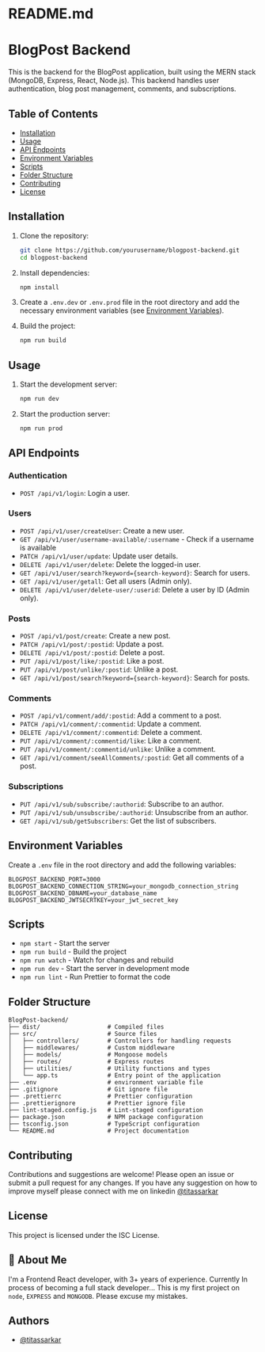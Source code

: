 # README.md

# BlogPost Backend

This is the backend for the BlogPost application, built using the MERN stack (MongoDB, Express, React, Node.js). This backend handles user authentication, blog post management, comments, and subscriptions.

## Table of Contents

- [Installation](#installation)
- [Usage](#usage)
- [API Endpoints](#api-endpoints)
- [Environment Variables](#environment-variables)
- [Scripts](#scripts)
- [Folder Structure](#folder-structure)
- [Contributing](#contributing)
- [License](#license)

## Installation

1. Clone the repository:

   ```sh
   git clone https://github.com/yourusername/blogpost-backend.git
   cd blogpost-backend
   ```

2. Install dependencies:

   ```sh
   npm install
   ```

3. Create a `.env.dev` or `.env.prod` file in the root directory and add the necessary environment variables (see [Environment Variables](#environment-variables)).

4. Build the project:
   ```sh
   npm run build
   ```

## Usage

1. Start the development server:

   ```sh
   npm run dev
   ```

2. Start the production server:
   ```sh
   npm run prod
   ```

## API Endpoints

### Authentication

- `POST /api/v1/login`: Login a user.

### Users

- `POST /api/v1/user/createUser`: Create a new user.
- `GET /api/v1/user/username-available/:username` - Check if a username is available
- `PATCH /api/v1/user/update`: Update user details.
- `DELETE /api/v1/user/delete`: Delete the logged-in user.
- `GET /api/v1/user/search?keyword={search-keyword}`: Search for users.
- `GET /api/v1/user/getall`: Get all users (Admin only).
- `DELETE /api/v1/user/delete-user/:userid`: Delete a user by ID (Admin only).

### Posts

- `POST /api/v1/post/create`: Create a new post.
- `PATCH /api/v1/post/:postid`: Update a post.
- `DELETE /api/v1/post/:postid`: Delete a post.
- `PUT /api/v1/post/like/:postid`: Like a post.
- `PUT /api/v1/post/unlike/:postid`: Unlike a post.
- `GET /api/v1/post/search?keyword={search-keyword}`: Search for posts.

### Comments

- `POST /api/v1/comment/add/:postid`: Add a comment to a post.
- `PATCH /api/v1/comment/:commentid`: Update a comment.
- `DELETE /api/v1/comment/:commentid`: Delete a comment.
- `PUT /api/v1/comment/:commentid/like`: Like a comment.
- `PUT /api/v1/comment/:commentid/unlike`: Unlike a comment.
- `GET /api/v1/comment/seeAllComments/:postid`: Get all comments of a post.

### Subscriptions

- `PUT /api/v1/sub/subscribe/:authorid`: Subscribe to an author.
- `PUT /api/v1/sub/unsubscribe/:authorid`: Unsubscribe from an author.
- `GET /api/v1/sub/getSubscribers`: Get the list of subscribers.

## Environment Variables

Create a `.env` file in the root directory and add the following variables:

```env
BLOGPOST_BACKEND_PORT=3000
BLOGPOST_BACKEND_CONNECTION_STRING=your_mongodb_connection_string
BLOGPOST_BACKEND_DBNAME=your_database_name
BLOGPOST_BACKEND_JWTSECRTKEY=your_jwt_secret_key
```

## Scripts

- `npm start` - Start the server
- `npm run build` - Build the project
- `npm run watch` - Watch for changes and rebuild
- `npm run dev` - Start the server in development mode
- `npm run lint` - Run Prettier to format the code

## Folder Structure

```
BlogPost-backend/
├── dist/                   # Compiled files
├── src/                    # Source files
│   ├── controllers/        # Controllers for handling requests
│   ├── middlewares/        # Custom middleware
│   ├── models/             # Mongoose models
│   ├── routes/             # Express routes
│   ├── utilities/          # Utility functions and types
│   └── app.ts              # Entry point of the application
├── .env                    # environment variable file
├── .gitignore              # Git ignore file
├── .prettierrc             # Prettier configuration
├── .prettierignore         # Prettier ignore file
├── lint-staged.config.js   # Lint-staged configuration
├── package.json            # NPM package configuration
├── tsconfig.json           # TypeScript configuration
└── README.md               # Project documentation
```

## Contributing

Contributions and suggestions are welcome! Please open an issue or submit a pull request for any changes. If you have any suggestion on how to improve myself please connect with me on linkedin [@titassarkar](https://www.linkedin.com/in/titassarkar)

## License

This project is licensed under the ISC License.

## 🚀 About Me

I'm a Frontend React developer, with 3+ years of experience. Currently In process of becoming a full stack developer...
This is my first project on `node`, `EXPRESS` and `MONGODB`. Please excuse my mistakes.

## Authors

- [@titassarkar](https://www.linkedin.com/in/titassarkar)
